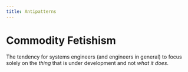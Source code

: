 ```yaml
---
title: Antipatterns
---
```


# Commodity Fetishism
The tendency for systems engineers (and engineers in general) to focus solely on the *thing* that is under development and not *what it does*.